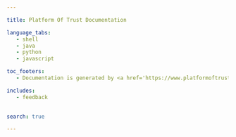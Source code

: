 ```yaml
--- 

title: Platform Of Trust Documentation 

language_tabs: 
   - shell 
   - java
   - python
   - javascript

toc_footers: 
   - Documentation is generated by <a href='https://www.platformoftrust.net/en/services/api-engine'>API Engine</a> 

includes: 
   - feedback
   

search: true 

--- 
```





